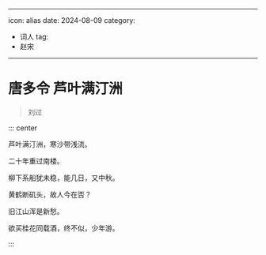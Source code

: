 
---
icon: alias
date: 2024-08-09
category:
  - 词人
tag:
  - 赵宋
---

# 唐多令 芦叶满汀洲

> 刘过

<!-- more -->




::: center 

芦叶满汀洲，寒沙带浅流。

二十年重过南楼。

柳下系船犹未稳，能几日，又中秋。

黄鹤断矶头，故人今在否？

旧江山浑是新愁。

欲买桂花同载酒，终不似，少年游。

:::